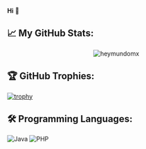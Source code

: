 **Hi** 🚀

## 📈 **My GitHub Stats:**
<p align="center"> <img src="https://github-readme-stats.vercel.app/api?username=heymundomx&show_icons=true&theme=gotham" alt="heymundomx" />

## 🏆 **GitHub Trophies:**
[![trophy](https://github-profile-trophy.vercel.app/?username=heymundomx&theme=darkhub)](https://github.com/ryo-ma/github-profile-trophy)

## 🛠️ **Programming Languages:**
![Java](https://img.shields.io/badge/Code-Java-informational?style=flat&logo=java&logoColor=white&color=121212)
![PHP](https://img.shields.io/badge/Code-PHP-informational?style=flat&logo=java&logoColor=white&color=121212)
